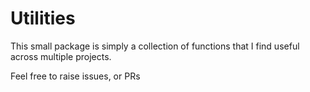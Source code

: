 # Utilities

This small package is simply a collection of functions that I find useful across multiple projects.

Feel free to raise issues, or PRs